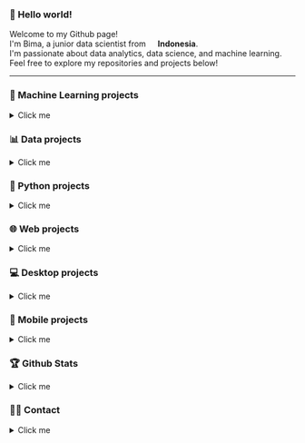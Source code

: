 ### 👋 Hello world!
<p>
    Welcome to my Github page!</br> 
    I'm Bima, a junior data scientist from <img src="https://github.githubassets.com/images/icons/emoji/unicode/1f1ee-1f1e9.png?v8" width="13" /> <b>Indonesia</b>.</br>
    I'm passionate about data analytics, data science, and machine learning.</br>
    Feel free to explore my repositories and projects below!
</p>

<hr>

### 🤖 Machine Learning projects
<details>
    <summary>Click me</summary>
    <table>
        <thead align="center">
            <tr border: none;>
                <td>
                    <b>🎁 Projects</b>
                </td>
                <td>
                    <b>📃 Description</b>
                </td>
            </tr>
        </thead>
        <tbody>
            <tr>
                <td>
                    <a href="https://github.com/bimarakajati/Nusacular" target="_blank">
                        <b>Nusacular</b>
                    </a>
                </td>
                <td>This project aims to develop a system capable of detecting regional languages or dialects from text. We will collect a dataset containing text in various regional languages or dialects and train machine learning models to recognize and classify them.</td>
            </tr>
            <tr>
                <td>
                    <a href="https://github.com/bimarakajati/WasteTrack-Chatbot-API" target="_blank">
                        <b>WasteTrack Chatbot</b>
                    </a>
                </td>
                <td>The project is a chatbot implemented using Flask and Python, incorporating a pre-trained model. The chatbot is designed to interact with users, analyze their input, and generate relevant responses using the trained model.</td>
            </tr>
            <tr>
                <td>
                    <a href="https://github.com/bimarakajati/WasteTrack-YOLO-API" target="_blank">
                        <b>WasteTrack YOLO</b>
                    </a>
                </td>
                <td>The waste classification project is designed to classify waste items as either organic or inorganic using the YOLO (You Only Look Once) object detection algorithm. The project is implemented in Python and utilizes the Flask web framework to create a user-friendly interface for users to interact with.</td>
            </tr>
            <tr>
                <td>
                    <a href="https://github.com/bimarakajati/WasteTrack-Time-Series-API" target="_blank">
                        <b>WasteTrack Time-Series</b>
                    </a>
                </td>
                <td>The WasteTrack Time-Series project is a web application developed to track and visualize waste production over time. It uses Flask, a Python web framework, to build the backend server and provides a user-friendly interface to interact with the waste data.</td>
            </tr>
            <tr>
                <td>
                    <a href="https://github.com/bimarakajati/Fresh-or-Stale-Detection" target="_blank">
                        <b>Fresh or Stale Detection</b>
                    </a>
                </td>
                <td>This repository contains a Fresh or Stale Detection application that uses the K-Nearest Neighbors (KNN) algorithm to classify fruits and vegetables.</td>
            </tr>
        </tbody>
    </table>
</details>

### 📊 Data projects
<details>
    <summary>Click me</summary>
    <table>
        <thead align="center">
            <tr border: none;>
                <td>
                    <b>🎁 Projects</b>
                </td>
                <td>
                    <b>📃 Description</b>
                </td>
            </tr>
        </thead>
        <tbody>
            <tr>
                <td>
                    <a href="https://github.com/bimarakajati/Annual-People-Analytics-Report" target="_blank">
                        <b>Annual People Analytics Report</b>
                    </a>
                </td>
                <td>As a People Analytics Associate at The Bloom Company, it is my responsibility to assess the effectiveness of our employee retention and hiring initiatives. In our Annual People Analytics Report for 2011, we aim to provide comprehensive insights on the success of our efforts over the past two years (2010-2011). This includes evaluating the impact of new tenure-based reward programs, analyzing historical data for more accurate manpower planning, and assessing the inclusivity of our hiring practices in terms of age and gender distributions. Our objective is to determine whether these initiatives have achieved the desired outcomes and inform future decision-making strategies.</td>
            </tr>
            <tr>
                <td>
                    <a href="https://github.com/bimarakajati/Cost-Effectiveness-Analysis-of-Employee-Payroll-Scheme" target="_blank">
                        <b>Cost Effectiveness Analysis of Employee Payroll Scheme</b>
                    </a>
                </td>
                <td>As a Data Analyst at The Bloom Company, I am tasked with assessing the cost-effectiveness of our current payroll scheme for Bloomers. With over 35,000 users and 1,400 Bloomers, our fast-growing SaaS company operates across multiple cities in Indonesia. In our 7th year, I am working closely with the management team to analyze the salary per hour for Bloomers in each office branch, considering the number of employees per month. This analysis will help us make informed decisions about our payroll allocation and ensure a fair and efficient compensation system.</td>
            </tr>
            <tr>
                <td>
                    <a href="https://github.com/bimarakajati/Demand-Trend-Analysis-and-Transaction-Conversion-Rate-for-Providing-Better-Customer-Satisfaction" target="_blank">
                        <b>Demand Trend Analysis and Transaction Conversion Rate for Providing Better Customer Satisfaction</b>
                    </a>
                </td>
                <td>Never Forget Company is a prominent B2B Marketplace Platform in Indonesia, connecting buyers and sellers in various industries. Never Forget Company needs several metrics and analysis that will be used to measure their transaction performance. This repository contains insights and solutions for Never Forget Company, following the instructions given.</td>
            </tr>
            <tr>
                <td>
                    <a href="https://github.com/bimarakajati/Indonesian-Severe-Food-and-Undernourishment-Population" target="_blank">
                        <b>Indonesian Severe Food and Undernourishment Population</b>
                    </a>
                </td>
                <td>My project focuses on the Indonesian Severe Food and Undernourishment Population, utilizing the analysis of data from the World Development Indicators (WDI) specifically related to the healthcare sector between 2015 and 2019. The objective of this project is to examine the prevalence of severe food insecurity and undernourishment in Indonesia during this time period and gain insights into the challenges faced by the population in accessing adequate nutrition.</td>
            </tr>
            <tr>
                <td>
                    <a href="https://github.com/bimarakajati/MyAnimeList-Text-Mining-and-Analysis" target="_blank">
                        <b>MyAnimeList Text Mining and Analysis</b>
                    </a>
                </td>
                <td>This repository contains a text mining and analysis project focused on the anime titled "Jujutsu Kaisen." The primary goal of this project is to analyze and gain insights from user reviews on MyAnimeList (MAL) related to "Jujutsu Kaisen".</td>
            </tr>
        </tbody>
    </table>
</details>

### 🐍 Python projects
<details>
    <summary>Click me</summary>
    <table>
        <thead align="center">
            <tr border: none;>
                <td>
                    <b>🎁 Projects</b>
                </td>
                <td>
                    <b>📃 Description</b>
                </td>
            </tr>
        </thead>
        <tbody>
            <tr>
                <td>
                    <a href="https://github.com/bimarakajati/MyAnimeList-Scraper" target="_blank">
                        <b>MyAnimeList Scraper</b>
                    </a>
                </td>
                <td>This is a Scrapy project that is designed to scrape the top anime from MyAnimeList. The scraper extracts anime titles, scores, episode count, aired dates, and user counts.</td>
            </tr>
            <tr>
                <td>
                    <a href="https://github.com/bimarakajati/Webpage-Screenshot-App" target="_blank">
                        <b>Webpage Screenshot App</b>
                    </a>
                </td>
                <td>Simple webpage screenshot app built with streamlit, and selenium.</td>
            </tr>
            <tr>
                <td>
                    <a href="https://github.com/bimarakajati/Telegram-Spotify-Bio" target="_blank">
                        <b>Telegram Spotify Bio</b>
                    </a>
                </td>
                <td>Update your bio with the song you're listening to on spotify!</td>
            </tr>
        </tbody>
    </table>
</details>

### 🌐 Web projects
<details>
    <summary>Click me</summary>
    <table>
        <thead align="center">
            <tr border: none;>
                <td>
                    <b>🎁 Projects</b>
                </td>
                <td>
                    <b>📃 Description</b>
                </td>
                <td>
                    <b>🌐 Link</b>
                </td>
            </tr>
        </thead>
        <tbody>
            <tr>
                <td>
                    <a href="https://github.com/bimarakajati/SiDrone-Web" target="_blank">
                        <b>SiDrone Web</b>
                    </a>
                </td>
                <td>The SiDrone website is designed for a business that specializes in efficient and cost-effective land spraying using drone technology. It showcases the benefits of using drones for agricultural purposes and provides information on the services offered by SiDrone. The website also includes features such as a contact form for inquiries and a gallery to showcase successful projects and drone technology in action.</td>
                <td>
                    <a href="https://sidrone.id/" target="_blank">
                        <b>link</b>
                    </a>
                </td>
            </tr>
            <!-- <tr>
                <td>
                    <a href="https://github.com/bimarakajati/Rakarts-Store" target="_blank">
                        <b>Rakarts Store</b>
                    </a>
                </td>
                <td>The Rakarts Store is a website project for the Advanced Web Programming final exam. It is an e-commerce website where all purchased items are stored in a database. Additionally, it includes login features for both admins and general users. The admin login allows administrators to view all incoming orders.</td>
                <td>
                    <a href="https://rakarts.rf.gd/" target="_blank">
                        <b>link</b>
                    </a>
                </td>
            </tr> -->
        </tbody>
    </table>
</details>

### 💻 Desktop projects
<details>
    <summary>Click me</summary>
    <table>
        <thead align="center">
            <tr border: none;>
                <td>
                    <b>🎁 Projects</b>
                </td>
                <td>
                    <b>📃 Description</b>
                </td>
            </tr>
        </thead>
        <tbody>
            <tr>
                <td>
                    <a href="https://github.com/bimarakajati/BashTravel" target="_blank">
                        <b>BashTravel</b>
                    </a>
                </td>
                <td>
                    A desktop application for managing travel bookings. This application is built using Java and MySQL for the database.
                </td>
            </tr>
            <tr>
                <td>
                    <a href="https://github.com/bimarakajati/Bima-Book-Store" target="_blank">
                        <b>Bima Book Store</b>
                    </a>
                </td>
                <td>
                    A desktop application for managing a bookstore. This application is built using Java and MySQL for the database.
                </td>
            </tr>
        </tbody>
    </table>
</details>

### 📱 Mobile projects
<details>
    <summary>Click me</summary>
    <table>
        <thead align="center">
            <tr border: none;>
                <td>
                    <b>🎁 Projects</b>
                </td>
                <td>
                    <b>📃 Description</b>
                </td>
            </tr>
        </thead>
        <tbody>
            <tr>
                <td>
                    <a href="https://github.com/bimarakajati/GoWisata-Semarang" target="_blank">
                        <b>GoWisata Semarang</b>
                    </a>
                </td>
                <td>
                    A mobile application for exploring tourist attractions in Semarang. This application is built using Java.
                </td>
            </tr>
            <tr>
                <td>
                    <a href="https://github.com/bimarakajati/ProjectPPB-Akhir" target="_blank">
                        <b>Bima Education</b>
                    </a>
                </td>
                <td>
                    Bima Education is a comprehensive learning platform that provides resources and tutorials for programming languages such as Python, C++, and more. This application is built using Java.
                </td>
            </tr>
        </tbody>
    </table>
</details>

### 🏆 Github Stats
<details>
    <summary>Click me</summary>
        <img src="https://github-readme-stats.vercel.app/api?username=bimarakajati&show_icons=true&theme=merko&card_width=467" alt="bimarakajati" />
        <img src="https://github-readme-stats.vercel.app/api/top-langs/?username=bimarakajati&layout=compact&theme=merko&card_width=467" alt="bimarakajati" />
</details>

### 👨‍💼 Contact
<details>
    <summary>Click me</summary>
        <a href="mailto:bimandugal@gmail.com"
        target="_blank">
            <img src="https://img.shields.io/badge/email-%23D14836.svg?&style=for-the-badge&logo=gmail&logoColor=white" height=25>
        </a>
        <a href="https://www.linkedin.com/in/bimarakajati" target="_blank">
            <img src="https://img.shields.io/badge/linkedin-%230077B5.svg?&style=for-the-badge&logo=linkedin&logoColor=white" height=25>
        </a>
</details>